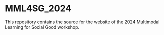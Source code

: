 # MML4SG_2024
This repository contains the source for the website of the 2024 Multimodal Learning for Social Good workshop.
